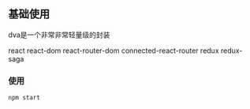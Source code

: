## 基础使用

dva是一个非常非常轻量级的封装

react react-dom react-router-dom connected-react-router redux redux-saga

### 使用

```shell
npm start
```